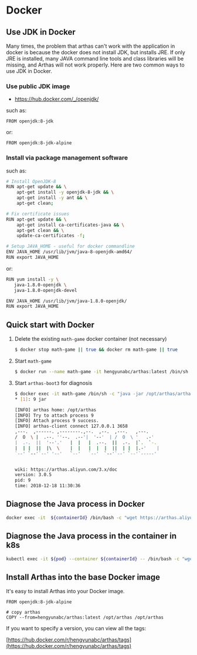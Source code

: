 # Docker

## Use JDK in Docker

Many times, the problem that arthas can't work with the application in docker is because the docker does not install JDK, but installs JRE. If only JRE is installed, many JAVA command line tools and class libraries will be missing, and Arthas will not work properly. Here are two common ways to use JDK in Docker.

### Use public JDK image

- https://hub.docker.com/_/openjdk/

such as:

```
FROM openjdk:8-jdk
```

or:

```
FROM openjdk:8-jdk-alpine
```

### Install via package management software

such as:

```bash
# Install OpenJDK-8
RUN apt-get update && \
    apt-get install -y openjdk-8-jdk && \
    apt-get install -y ant && \
    apt-get clean;

# Fix certificate issues
RUN apt-get update && \
    apt-get install ca-certificates-java && \
    apt-get clean && \
    update-ca-certificates -f;

# Setup JAVA_HOME - useful for docker commandline
ENV JAVA_HOME /usr/lib/jvm/java-8-openjdk-amd64/
RUN export JAVA_HOME
```

or:

```bash
RUN yum install -y \
   java-1.8.0-openjdk \
   java-1.8.0-openjdk-devel

ENV JAVA_HOME /usr/lib/jvm/java-1.8.0-openjdk/
RUN export JAVA_HOME
```

## Quick start with Docker

1. Delete the existing `math-game` docker container (not necessary)

   ```sh
   $ docker stop math-game || true && docker rm math-game || true
   ```

1. Start `math-game`

   ```sh
   $ docker run --name math-game -it hengyunabc/arthas:latest /bin/sh -c "java -jar /opt/arthas/math-game.jar"
   ```

1. Start `arthas-boot3` for diagnosis

   ```sh
   $ docker exec -it math-game /bin/sh -c "java -jar /opt/arthas/arthas-boot3.jar"
   * [1]: 9 jar

   [INFO] arthas home: /opt/arthas
   [INFO] Try to attach process 9
   [INFO] Attach process 9 success.
   [INFO] arthas-client connect 127.0.0.1 3658
   ,---.  ,------. ,--------.,--.  ,--.  ,---.   ,---.
   /  O  \ |  .--. ''--.  .--'|  '--'  | /  O  \ '   .-'
   |  .-.  ||  '--'.'   |  |   |  .--.  ||  .-.  |`.  `-.
   |  | |  ||  |\  \    |  |   |  |  |  ||  | |  |.-'    |
   `--' `--'`--' '--'   `--'   `--'  `--'`--' `--'`-----'


   wiki: https://arthas.aliyun.com/3.x/doc
   version: 3.0.5
   pid: 9
   time: 2018-12-18 11:30:36
   ```

## Diagnose the Java process in Docker

```sh
docker exec -it  ${containerId} /bin/bash -c "wget https://arthas.aliyun.com/arthas-boot3.jar && java -jar arthas-boot3.jar"
```

## Diagnose the Java process in the container in k8s

```sh
kubectl exec -it ${pod} --container ${containerId} -- /bin/bash -c "wget https://arthas.aliyun.com/arthas-boot3.jar && java -jar arthas-boot3.jar"
```

## Install Arthas into the base Docker image

It's easy to install Arthas into your Docker image.

```
FROM openjdk:8-jdk-alpine

# copy arthas
COPY --from=hengyunabc/arthas:latest /opt/arthas /opt/arthas
```

If you want to specify a version, you can view all the tags:

[https://hub.docker.com/r/hengyunabc/arthas/tags](https://hub.docker.com/r/hengyunabc/arthas/tags)
